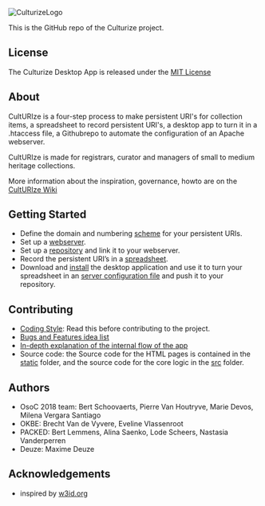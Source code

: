 ![CulturizeLogo](https://github.com/PACKED-vzw/CultURIze/blob/master/static/assets/logo-culturize-klein.png)

This is the GitHub repo of the Culturize project.

## License
The Culturize Desktop App is released under the [MIT License](https://opensource.org/licenses/MIT)
## About
CultURIze is a four-step process to make persistent URI's for collection items, a spreadsheet to record persistent URI's, a desktop app to turn it in a .htaccess file, a Githubrepo to automate the configuration of an Apache webserver.

CultURIze is made for registrars, curator and managers of small to medium heritage collections. 

More information about the inspiration, governance, howto are on the [CultURIze Wiki](https://github.com/PACKED-vzw/CultURIze/wiki) 
  
## Getting Started
* Define the domain and numbering [scheme](https://github.com/PACKED-vzw/CultURIze/wiki/Define-a-Persistent-URI-Scheme) for your persistent URIs.
* Set up a [webserver](https://github.com/PACKED-vzw/CultURIze/wiki/Set-Up-a-Webserver).
* Set up a [repository](https://github.com/PACKED-vzw/CultURIze/wiki/Set-Up-a-Code-Repository) and link it to your webserver.
* Record the persistent URI’s in  a [spreadsheet](https://github.com/PACKED-vzw/CultURIze/wiki/Create-a-Spreadsheet). 
* Download and [install](https://github.com/PACKED-vzw/CultURIze/wiki/App-Installation-Instructions) the desktop application and use it to turn your spreadsheet in an [server configuration file](App-Tutorial) and push it to your repository.

## Contributing
  * [Coding Style](doc/Style.md): Read this before contributing to the project.
  * [Bugs and Features idea list](doc/Possible%20Improvements.md)
  * [In-depth explanation of the internal flow of the app](doc/pdf/flow.pdf)
  * Source code: the Source code for the HTML pages is contained in the [static](static/) folder, and the source code for the core logic in the [src](src/) folder. 
  
## Authors
  * OsoC 2018 team: Bert Schoovaerts, Pierre Van Houtryve, Marie Devos, Milena Vergara Santiago
  * OKBE: Brecht Van de Vyvere, Eveline Vlassenroot
  * PACKED: Bert Lemmens, Alina Saenko, Lode Scheers, Nastasia Vanderperren
  * Deuze: Maxime Deuze
## Acknowledgements
  * inspired by [w3id.org](http://w3id.org)


